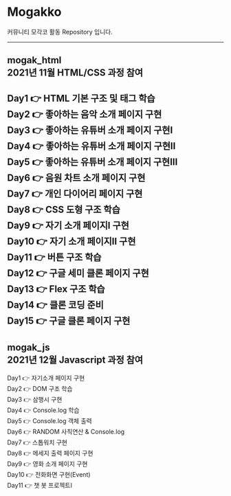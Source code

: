 # Mogakko

커뮤니티 모각코 활동 Repository 입니다.   
   
----------------------------------
mogak_html   
2021년 11월 HTML/CSS 과정 참여   
----------------------------------
Day1  👉 HTML 기본 구조 및 태그 학습   
Day2  👉 좋아하는 음악 소개 페이지 구현   
Day3  👉 좋아하는 유튜버 소개 페이지 구현I   
Day4  👉 좋아하는 유튜버 소개 페이지 구현II   
Day5  👉 좋아하는 유튜버 소개 페이지 구현III   
Day6  👉 음원 차트 소개 페이지 구현   
Day7  👉 개인 다이어리 페이지 구현   
Day8  👉 CSS 도형 구조 학습   
Day9  👉 자기 소개 페이지I 구현   
Day10 👉 자기 소개 페이지II 구현   
Day11 👉 버튼 구조 학습   
Day12 👉 구글 세미 클론 페이지 구현   
Day13 👉 Flex 구조 학습   
Day14 👉 클론 코딩 준비   
Day15 👉 구글 클론 페이지 구현   
 ----------------------------------  
mogak_js   
2021년 12월 Javascript 과정 참여
---------------------------------- 
Day1  👉 자기소개 페이지 구현   
Day2  👉 DOM 구조 학습   
Day3  👉 삼행시 구현   
Day4  👉 Console.log 학습   
Day5  👉 Console.log 객체 출력   
Day6  👉 RANDOM 사칙연산 & Console.log   
Day7  👉 스톱워치 구현   
Day8  👉 메세지 출력 페이지 구현   
Day9  👉 영화 소개 페이지 구현   
Day10 👉 전화화면 구현(Event)   
Day11 👉 챗 봇 프로젝트I   